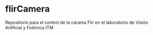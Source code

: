 # flirCamera
Repositorio para el control de la cárama Flir en el laboratorio de Visión Artificial y Fotónica ITM
